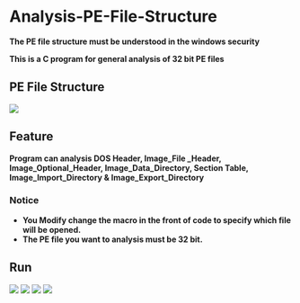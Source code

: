 # Analysis-PE-File-Structure
**The PE file structure must be understood in the windows security**

**This is a C program for general analysis of 32 bit PE files**

## PE File Structure

![](https://github.com/WananpIG/Analysis-PE-File-Structure/tree/master/_image/README/timg.jpg)

## Feature

**Program can analysis DOS Header, Image_File _Header, Image_Optional_Header, Image_Data_Directory, Section Table, Image_Import_Directory & Image_Export_Directory**

### Notice
+ **You Modify change the macro in the front of code to  specify which file will be opened.**
+ **The PE file you want to analysis must be 32 bit.**

## Run 
![](https://github.com/WananpIG/Analysis-PE-File-Structure/tree/master/_image/README/17-43-52.jpg )
![](https://github.com/WananpIG/Analysis-PE-File-Structure/tree/master/_image/README/17-44-08.jpg )
![](https://github.com/WananpIG/Analysis-PE-File-Structure/tree/master/_image/README/17-44-22.jpg )
![](https://github.com/WananpIG/Analysis-PE-File-Structure/tree/master/_image/README/17-44-38.jpg )
